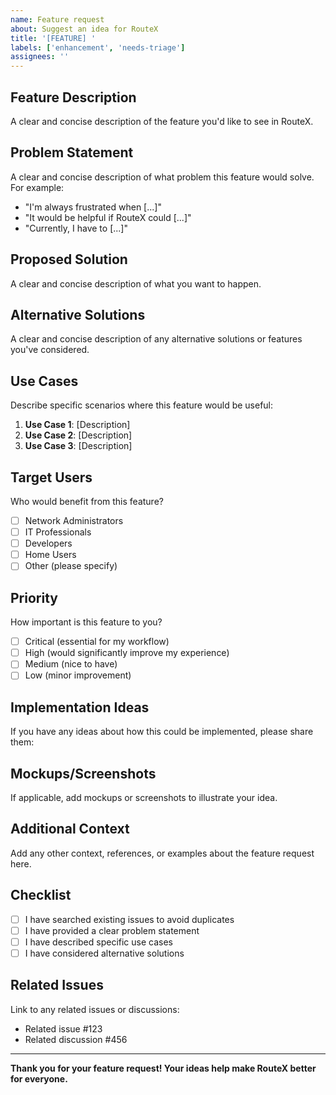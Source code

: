 ```yaml
---
name: Feature request
about: Suggest an idea for RouteX
title: '[FEATURE] '
labels: ['enhancement', 'needs-triage']
assignees: ''
---
```


## Feature Description
A clear and concise description of the feature you'd like to see in RouteX.

## Problem Statement
A clear and concise description of what problem this feature would solve. For example:
- "I'm always frustrated when [...]"
- "It would be helpful if RouteX could [...]"
- "Currently, I have to [...]"

## Proposed Solution
A clear and concise description of what you want to happen.

## Alternative Solutions
A clear and concise description of any alternative solutions or features you've considered.

## Use Cases
Describe specific scenarios where this feature would be useful:
1. **Use Case 1**: [Description]
2. **Use Case 2**: [Description]
3. **Use Case 3**: [Description]

## Target Users
Who would benefit from this feature?
- [ ] Network Administrators
- [ ] IT Professionals
- [ ] Developers
- [ ] Home Users
- [ ] Other (please specify)

## Priority
How important is this feature to you?
- [ ] Critical (essential for my workflow)
- [ ] High (would significantly improve my experience)
- [ ] Medium (nice to have)
- [ ] Low (minor improvement)

## Implementation Ideas
If you have any ideas about how this could be implemented, please share them:

## Mockups/Screenshots
If applicable, add mockups or screenshots to illustrate your idea.

## Additional Context
Add any other context, references, or examples about the feature request here.

## Checklist
- [ ] I have searched existing issues to avoid duplicates
- [ ] I have provided a clear problem statement
- [ ] I have described specific use cases
- [ ] I have considered alternative solutions

## Related Issues
Link to any related issues or discussions:
- Related issue #123
- Related discussion #456

---

**Thank you for your feature request! Your ideas help make RouteX better for everyone.** 